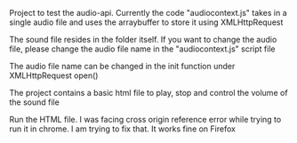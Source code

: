 Project to test the audio-api. Currently the code "audiocontext.js" takes in a single audio file and uses the arraybuffer to store it using XMLHttpRequest

The sound file resides in the folder itself. If you want to change the audio file, please change the audio file name in the "audiocontext.js" script file

The audio file name can be changed in the init function under XMLHttpRequest open()

The project contains a basic html file to play, stop and control the volume of the sound file

Run the HTML file. I was facing cross origin reference error while trying to run it in chrome. I am trying to fix that. It works fine on Firefox
